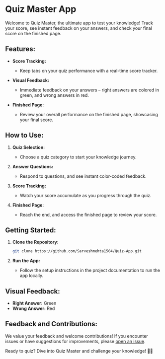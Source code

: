 # Quiz Master App

Welcome to Quiz Master, the ultimate app to test your knowledge! Track your score, see instant feedback on your answers, and check your final score on the finished page.

## Features:

- **Score Tracking:**
  - Keep tabs on your quiz performance with a real-time score tracker.

- **Visual Feedback:**
  - Immediate feedback on your answers – right answers are colored in green, and wrong answers in red.

- **Finished Page:**
  - Review your overall performance on the finished page, showcasing your final score.

## How to Use:

1. **Quiz Selection:**
   - Choose a quiz category to start your knowledge journey.

2. **Answer Questions:**
   - Respond to questions, and see instant color-coded feedback.

3. **Score Tracking:**
   - Watch your score accumulate as you progress through the quiz.

4. **Finished Page:**
   - Reach the end, and access the finished page to review your score.

## Getting Started:

1. **Clone the Repository:**
   ```bash
   git clone https://github.com/Sarveshmehta1504/Quiz-App.git
   ```

2. **Run the App:**
   - Follow the setup instructions in the project documentation to run the app locally.

## Visual Feedback:

- **Right Answer:** Green
- **Wrong Answer:** Red

## Feedback and Contributions:

We value your feedback and welcome contributions! If you encounter issues or have suggestions for improvements, please [open an issue](https://github.com/Sarveshmehta1504/Quiz-App/issues).


Ready to quiz? Dive into Quiz Master and challenge your knowledge! 🧠🌟
